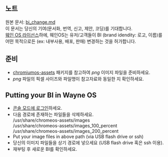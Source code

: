 ## 노트
원본 문서: [bi_change.md](https://github.com/wayne-incorporated/wayne-os/blob/main/docs/en/how-to/bi_change.md)
<br>이 문서는 당신의 기여(문서화, 번역, 신고, 제안, 코딩)를 기대합니다.<br>[웨인 OS 라이선스](https://github.com/wayne-incorporated/wayne-os/blob/main/docs/ko/%EB%B9%84%EC%A6%88%EB%8B%88%EC%8A%A4/%EC%9D%B4%EC%9A%A9%EC%95%BD%EA%B4%80.md)하에, 웨인OS는 유저/고객들이 BI (brand idendity: 로고, 이름)를 어떤 목적으로든 (ex: 내부사용, 배포, 판매) 변경하는 것을 허가합니다. 

## 준비
- [chromiumos-assets](https://github.com/wayne-incorporated/wayne-os/tree/main/src/platform/chromiumos-assets) 패키지를 참고하여 _png_ 이미지 파일을 준비하세요.
- _png_ 파일의 픽셀 사이즈와 파일명이 참고자료와 동일한 지 확인하세요.

## Putting your BI in Wayne OS
- [콘솔 모드에 로그인](https://github.com/wayne-incorporated/wayne-os/blob/main/docs/en/how-to/using_shell.md)하세요.
- 다음 경로에 존재하는 파일들을 삭제하세요.
<br>/usr/share/chromeos-assets/images
<br>/usr/share/chromeos-assets/images_100_percent
<br>/usr/share/chromeos-assets/images_200_percent
- Put your image files in above path (via USB flash drive or ssh)
- 당신의 이미지 파일들을 상기 경로에 넣으세요 (USB flash drive 혹은 ssh 이용).
- 재부팅 후 새로운 BI를 확인하세요.

